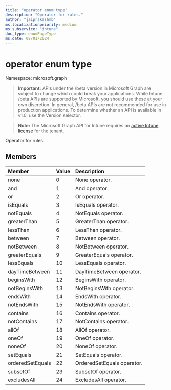 ```yaml
---
title: "operator enum type"
description: "Operator for rules."
author: "jaiprakashmb"
ms.localizationpriority: medium
ms.subservice: "intune"
doc_type: enumPageType
ms.date: 08/01/2024
---
```


# operator enum type

Namespace: microsoft.graph

> **Important:** APIs under the /beta version in Microsoft Graph are subject to change which could break your applications. While Intune /beta APIs are supported by Microsoft, you should use these at your own discretion. In general, /beta APIs are not recommended for use in production applications. To determine whether an API is available in v1.0, use the Version selector.

> **Note:** The Microsoft Graph API for Intune requires an [active Intune license](https://go.microsoft.com/fwlink/?linkid=839381) for the tenant.

Operator for rules.

## Members
|Member|Value|Description|
|:---|:---|:---|
|none|0|None operator.|
|and|1|And operator.|
|or|2|Or operator.|
|isEquals|3|IsEquals operator.|
|notEquals|4|NotEquals operator.|
|greaterThan|5|GreaterThan operator.|
|lessThan|6|LessThan operator.|
|between|7|Between operator.|
|notBetween|8|NotBetween operator.|
|greaterEquals|9|GreaterEquals operator.|
|lessEquals|10|LessEquals operator.|
|dayTimeBetween|11|DayTimeBetween operator.|
|beginsWith|12|BeginsWith operator.|
|notBeginsWith|13|NotBeginsWith operator.|
|endsWith|14|EndsWith operator.|
|notEndsWith|15|NotEndsWith operator.|
|contains|16|Contains operator.|
|notContains|17|NotContains operator.|
|allOf|18|AllOf operator.|
|oneOf|19|OneOf operator.|
|noneOf|20|NoneOf operator.|
|setEquals|21|SetEquals operator.|
|orderedSetEquals|22|OrderedSetEquals operator.|
|subsetOf|23|SubsetOf operator.|
|excludesAll|24|ExcludesAll operator.|